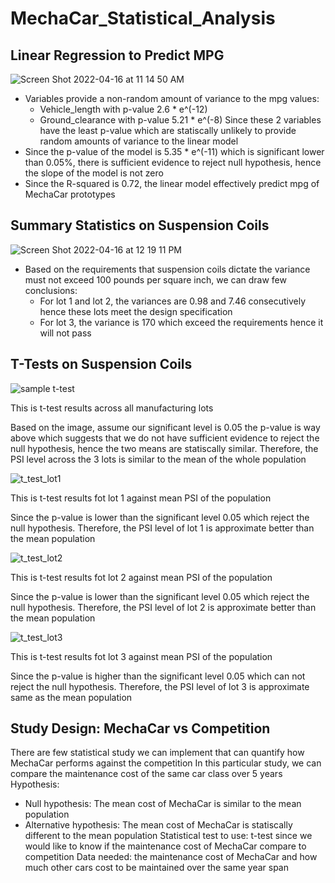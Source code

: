 # MechaCar_Statistical_Analysis
## Linear Regression to Predict MPG
![Screen Shot 2022-04-16 at 11 14 50 AM](https://user-images.githubusercontent.com/63434761/163686755-35e6f431-c805-4611-9e46-3a8849dc04b7.png)

- Variables provide a non-random amount of variance to the mpg values:
  + Vehicle_length with p-value 2.6 * e^(-12)
  + Ground_clearance with p-value 5.21 * e^(-8)
 Since these 2 variables have the least p-value which are statiscally unlikely to provide random amounts of variance to the linear model
- Since the p-value of the model is 5.35 * e^(-11) which is significant lower than 0.05%, there is sufficient evidence to reject null hypothesis, hence the slope of the model is not zero
- Since the R-squared is 0.72, the linear model effectively predict mpg of MechaCar prototypes

## Summary Statistics on Suspension Coils
![Screen Shot 2022-04-16 at 12 19 11 PM](https://user-images.githubusercontent.com/63434761/163688568-99a68338-f689-456a-84a3-1a412743642c.png)

- Based on the requirements that suspension coils dictate the variance must not exceed 100 pounds per square inch, we can draw few conclusions:
  + For lot 1 and lot 2, the variances are 0.98 and 7.46 consecutively hence these lots meet the design specification
  + For lot 3, the variance is 170 which exceed the requirements hence it will not pass

## T-Tests on Suspension Coils
![sample t-test](https://user-images.githubusercontent.com/63434761/163860167-1d0cfd93-ef9e-4d9f-9836-3bb6553afbc7.png)

This is t-test results across all manufacturing lots

Based on the image, assume our significant level is 0.05 the p-value is way above which suggests that we do not have sufficient evidence to reject the null hypothesis, hence the two means are statiscally similar. Therefore, the PSI level across the 3 lots is similar to the mean of the whole population

![t_test_lot1](https://user-images.githubusercontent.com/63434761/163860780-9ecbd76b-eaa3-4cf6-aa56-e7cfeafb1b3f.png)

This is t-test results fot lot 1 against mean PSI of the population

Since the p-value is lower than the significant level 0.05 which reject the null hypothesis. Therefore, the PSI level of lot 1 is approximate better than the mean population

![t_test_lot2](https://user-images.githubusercontent.com/63434761/163866137-7a1a90dc-b0cc-401d-a770-314b8bb1152b.png)

This is t-test results fot lot 2 against mean PSI of the population

Since the p-value is lower than the significant level 0.05 which reject the null hypothesis. Therefore, the PSI level of lot 2 is approximate better than the mean population

![t_test_lot3](https://user-images.githubusercontent.com/63434761/163866270-77acab2e-6046-47e6-b488-4de79d396a88.png)

This is t-test results fot lot 3 against mean PSI of the population

Since the p-value is higher than the significant level 0.05 which can not reject the null hypothesis. Therefore, the PSI level of lot 3 is approximate same as the mean population

## Study Design: MechaCar vs Competition

There are few statistical study we can implement that can quantify how MechaCar performs against the competition
In this particular study, we can compare the maintenance cost of the same car class over 5 years
Hypothesis: 
  + Null hypothesis: The mean cost of MechaCar is similar to the mean population
  + Alternative hypothesis: The mean cost of MechaCar is statiscally different to the mean population
Statistical test to use: t-test since we would like to know if the maintenance cost of MechaCar compare to competition
Data needed: the maintenance cost of MechaCar and how much other cars cost to be maintained over the same year span 


